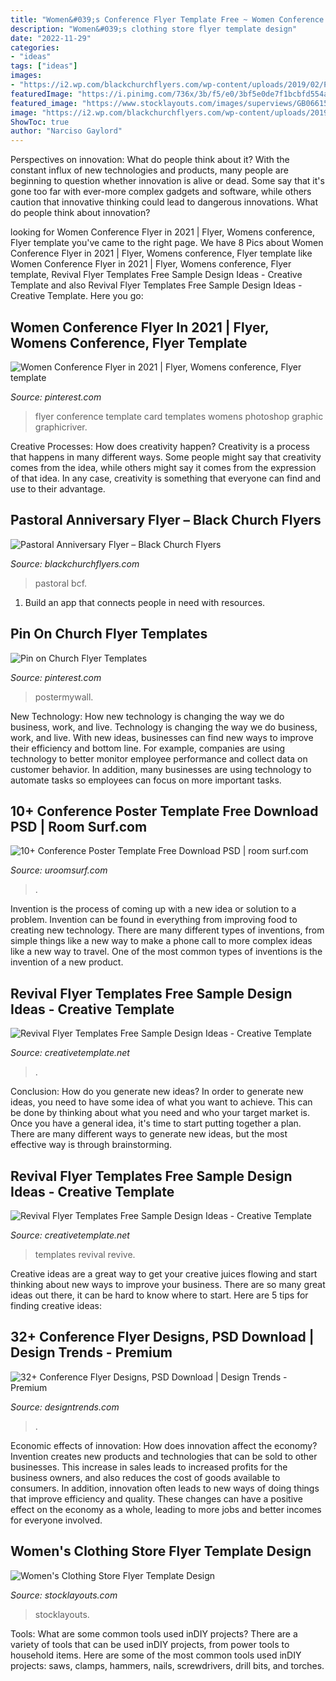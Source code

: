 ```yaml
---
title: "Women&#039;s Conference Flyer Template Free ~ Women Conference Flyer In 2021"
description: "Women&#039;s clothing store flyer template design"
date: "2022-11-29"
categories:
- "ideas"
tags: ["ideas"]
images:
- "https://i2.wp.com/blackchurchflyers.com/wp-content/uploads/2019/02/Prod_BCF_PastoralAnniversary.jpg?fit=1200%2C1200&amp;ssl=1"
featuredImage: "https://i.pinimg.com/736x/3b/f5/e0/3bf5e0de7f1bcbfd554aa28c85bca6bd.jpg"
featured_image: "https://www.stocklayouts.com/images/superviews/GB0661501-S.jpg"
image: "https://i2.wp.com/blackchurchflyers.com/wp-content/uploads/2019/02/Prod_BCF_PastoralAnniversary.jpg?fit=1200%2C1200&amp;ssl=1"
ShowToc: true
author: "Narciso Gaylord"
---
```



Perspectives on innovation: What do people think about it?
With the constant influx of new technologies and products, many people are beginning to question whether innovation is alive or dead. Some say that it's gone too far with ever-more complex gadgets and software, while others caution that innovative thinking could lead to dangerous innovations. What do people think about innovation?

	

		
looking for Women Conference Flyer in 2021 | Flyer, Womens conference, Flyer template you've came to the right page. We have 8 Pics about Women Conference Flyer in 2021 | Flyer, Womens conference, Flyer template like Women Conference Flyer in 2021 | Flyer, Womens conference, Flyer template, Revival Flyer Templates Free Sample Design Ideas - Creative Template and also Revival Flyer Templates Free Sample Design Ideas - Creative Template. Here you go:
		
    
## Women Conference Flyer In 2021 | Flyer, Womens Conference, Flyer Template

<img loading=lazy src="https://i.pinimg.com/736x/6e/d4/dc/6ed4dcab939c1425324cce5d7158900b.jpg" onerror="this.onerror=null;this.src='https://tse3.mm.bing.net/th?id=OIP.impJ7IQHV6NrdxXwoC3fNAHaHa&amp;pid=15.1';" alt="Women Conference Flyer in 2021 | Flyer, Womens conference, Flyer template">

_Source: pinterest.com_

>flyer conference template card templates womens photoshop graphic graphicriver. 

	

Creative Processes: How does creativity happen?
Creativity is a process that happens in many different ways. Some people might say that creativity comes from the idea, while others might say it comes from the expression of that idea. In any case, creativity is something that everyone can find and use to their advantage.

    
## Pastoral Anniversary Flyer – Black Church Flyers

<img loading=lazy src="https://i2.wp.com/blackchurchflyers.com/wp-content/uploads/2019/02/Prod_BCF_PastoralAnniversary.jpg?fit=1200%2C1200&amp;ssl=1" onerror="this.onerror=null;this.src='https://tse1.mm.bing.net/th?id=OIP.F8hSXYadrsnEkeW8rcHVhgHaHa&amp;pid=15.1';" alt="Pastoral Anniversary Flyer – Black Church Flyers">

_Source: blackchurchflyers.com_

>pastoral bcf. 

	

1. Build an app that connects people in need with resources.

    
## Pin On Church Flyer Templates

<img loading=lazy src="https://i.pinimg.com/736x/3b/f5/e0/3bf5e0de7f1bcbfd554aa28c85bca6bd.jpg" onerror="this.onerror=null;this.src='https://tse2.mm.bing.net/th?id=OIP.fABizJkPEpi32WwJWV5UWQHaHa&amp;pid=15.1';" alt="Pin on Church Flyer Templates">

_Source: pinterest.com_

>postermywall. 

	

New Technology: How new technology is changing the way we do business, work, and live.
Technology is changing the way we do business, work, and live. With new ideas, businesses can find new ways to improve their efficiency and bottom line. For example, companies are using technology to better monitor employee performance and collect data on customer behavior. In addition, many businesses are using technology to automate tasks so employees can focus on more important tasks.

    
## 10+ Conference Poster Template Free Download PSD | Room Surf.com

<img loading=lazy src="http://uroomsurf.com/wp-content/uploads/2020/07/conference-poster-Free-PSD-Template.jpg" onerror="this.onerror=null;this.src='https://tse4.mm.bing.net/th?id=OIP.M3t2BIZiq08zy-8WMBmBCwHaKY&amp;pid=15.1';" alt="10+ Conference Poster Template Free Download PSD | room surf.com">

_Source: uroomsurf.com_

>. 

	

Invention is the process of coming up with a new idea or solution to a problem. Invention can be found in everything from improving food to creating new technology. There are many different types of inventions, from simple things like a new way to make a phone call to more complex ideas like a new way to travel. One of the most common types of inventions is the invention of a new product.

    
## Revival Flyer Templates Free Sample Design Ideas - Creative Template

<img loading=lazy src="http://www.creativetemplate.net/wp-content/uploads/2018/06/Sample-Revival-Flyer-Template.jpg" onerror="this.onerror=null;this.src='https://tse3.mm.bing.net/th?id=OIP.u9ghxymFoTIrZPeGahVmdQHaEP&amp;pid=15.1';" alt="Revival Flyer Templates Free Sample Design Ideas - Creative Template">

_Source: creativetemplate.net_

>. 

	

Conclusion: How do you generate new ideas?
In order to generate new ideas, you need to have some idea of what you want to achieve. This can be done by thinking about what you need and who your target market is. Once you have a general idea, it's time to start putting together a plan. There are many different ways to generate new ideas, but the most effective way is through brainstorming.

    
## Revival Flyer Templates Free Sample Design Ideas - Creative Template

<img loading=lazy src="http://www.creativetemplate.net/wp-content/uploads/2018/06/Revive-Conference-Flyer-Template.jpg" onerror="this.onerror=null;this.src='https://tse3.mm.bing.net/th?id=OIP.g1S3Vx5-jbEtP0jVFr_VTQHaKI&amp;pid=15.1';" alt="Revival Flyer Templates Free Sample Design Ideas - Creative Template">

_Source: creativetemplate.net_

>templates revival revive. 

	

Creative ideas are a great way to get your creative juices flowing and start thinking about new ways to improve your business. There are so many great ideas out there, it can be hard to know where to start. Here are 5 tips for finding creative ideas:

    
## 32+ Conference Flyer Designs, PSD Download | Design Trends - Premium

<img loading=lazy src="https://images.designtrends.com/wp-content/uploads/2016/05/03104301/Church-Conference-Flyer-Design.jpg" onerror="this.onerror=null;this.src='https://tse4.mm.bing.net/th?id=OIP.TNN3xtFG1Bi4bxb2reMxYwHaKd&amp;pid=15.1';" alt="32+ Conference Flyer Designs, PSD Download | Design Trends - Premium">

_Source: designtrends.com_

>. 

	

Economic effects of innovation: How does innovation affect the economy?
Invention creates new products and technologies that can be sold to other businesses. This increase in sales leads to increased profits for the business owners, and also reduces the cost of goods available to consumers. In addition, innovation often leads to new ways of doing things that improve efficiency and quality. These changes can have a positive effect on the economy as a whole, leading to more jobs and better incomes for everyone involved.

    
## Women&#039;s Clothing Store Flyer Template Design

<img loading=lazy src="https://www.stocklayouts.com/images/superviews/GB0661501-S.jpg" onerror="this.onerror=null;this.src='https://tse3.mm.bing.net/th?id=OIP.f34bDHOiUQGsYWPw6Ih7jgHaEl&amp;pid=15.1';" alt="Women&#039;s Clothing Store Flyer Template Design">

_Source: stocklayouts.com_

>stocklayouts. 

	

Tools: What are some common tools used inDIY projects?
There are a variety of tools that can be used inDIY projects, from power tools to household items. Here are some of the most common tools used inDIY projects: saws, clamps, hammers, nails, screwdrivers, drill bits, and torches.

